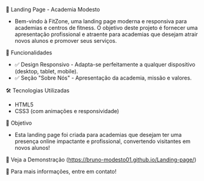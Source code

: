 💪 Landing Page - Academia Modesto
- Bem-vindo à FitZone, uma landing page moderna e responsiva para academias e centros de fitness. O objetivo deste projeto é fornecer uma apresentação profissional e atraente para academias que desejam atrair novos alunos e promover seus serviços.

🚀 Funcionalidades
- ✅ Design Responsivo - Adapta-se perfeitamente a qualquer dispositivo (desktop, tablet, mobile).
- ✅ Seção "Sobre Nós" - Apresentação da academia, missão e valores.


🛠️ Tecnologias Utilizadas
- HTML5
- CSS3 (com animações e responsividade)

 
🎯 Objetivo
- Esta landing page foi criada para academias que desejam ter uma presença online impactante e profissional, convertendo visitantes em novos alunos!

🔗 Veja a Demonstração (https://bruno-modesto01.github.io/Landing-page/)

📩 Para mais informações, entre em contato!
